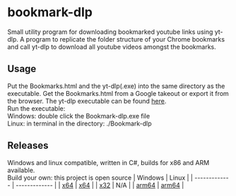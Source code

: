 # bookmark-dlp
Small utility program for downloading bookmarked youtube links using yt-dlp. A program to replicate the folder structure of your Chrome bookmarks and call yt-dlp to download all youtube videos amongst the bookmarks.
## Usage
Put the Bookmarks.html and the yt-dlp(.exe) into the same directory as the executable. Get the Bookmarks.html from a Google takeout or export it from the browser. The yt-dlp executable can be found [here](https://github.com/yt-dlp/yt-dlp#installation).<br/>
Run the executable: <br/>
Windows: double click the Bookmark-dlp.exe file <br/>
Linux: in terminal in the directory: ./Bookmark-dlp

## Releases
Windows and linux compatible, written in C#, builds for x86 and ARM available. <br/>
Build your own: this project is open source
| Windows  | Linux |
| ------------- | ------------- |
| [x64](https://github.com/Neurofibromin/bookmark-dlp/releases/download/latest/bookmark-dlp-6.0.x.exe) | [x64](https://github.com/Neurofibromin/bookmark-dlp/releases/download/latest/bookmark-dlp-linux-x64-6.0.x) |
| [x32](https://github.com/Neurofibromin/bookmark-dlp/releases/download/latest/bookmark-dlp-win-x86-6.0.x.exe) | N/A |
| [arm64](https://github.com/Neurofibromin/bookmark-dlp/releases/download/latest/bookmark-dlp-win-arm64-6.0.x.exe) | [arm64](https://github.com/Neurofibromin/bookmark-dlp/releases/download/latest/bookmark-dlp-linux-arm64-6.0.x) |
